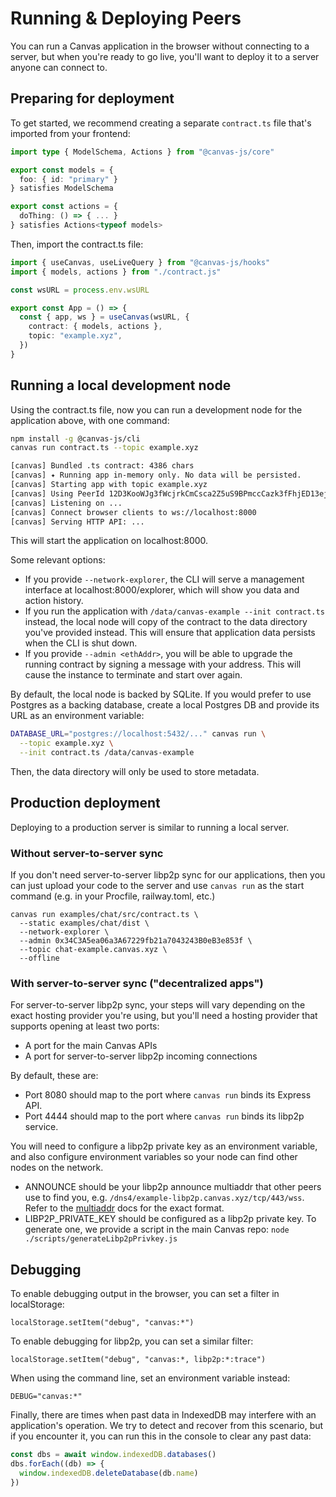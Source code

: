 # Running & Deploying Peers

You can run a Canvas application in the browser without connecting
to a server, but when you're ready to go live, you'll want to deploy
it to a server anyone can connect to.

## Preparing for deployment

To get started, we recommend creating a separate `contract.ts` file
that's imported from your frontend:

```ts
import type { ModelSchema, Actions } from "@canvas-js/core"

export const models = {
  foo: { id: "primary" }
} satisfies ModelSchema

export const actions = {
  doThing: () => { ... }
} satisfies Actions<typeof models>
```

Then, import the contract.ts file:

```ts
import { useCanvas, useLiveQuery } from "@canvas-js/hooks"
import { models, actions } from "./contract.js"

const wsURL = process.env.wsURL

export const App = () => {
  const { app, ws } = useCanvas(wsURL, {
    contract: { models, actions },
    topic: "example.xyz",
  })
}
```

## Running a local development node

Using the contract.ts file, now you can run a development node for the
application above, with one command:

```sh
npm install -g @canvas-js/cli
canvas run contract.ts --topic example.xyz

[canvas] Bundled .ts contract: 4386 chars
[canvas] ✦ Running app in-memory only. No data will be persisted.
[canvas] Starting app with topic example.xyz
[canvas] Using PeerId 12D3KooWJg3fWcjrkCmCsca2Z5uS9BPmccCazk3fFhjED13ejuoz
[canvas] Listening on ...
[canvas] Connect browser clients to ws://localhost:8000
[canvas] Serving HTTP API: ...
```

This will start the application on localhost:8000.

Some relevant options:

* If you provide `--network-explorer`, the CLI will serve a
management interface at localhost:8000/explorer, which will show you
data and action history.
* If you run the application with `/data/canvas-example --init contract.ts`
instead, the local node will copy of the contract to the data directory
you've provided instead. This will ensure that application data persists
when the CLI is shut down.
* If you provide `--admin <ethAddr>`, you will be able to upgrade the
running contract by signing a message with your address. This will cause
the instance to terminate and start over again.

By default, the local node is backed by SQLite. If you would prefer to
use Postgres as a backing database, create a local Postgres DB and
provide its URL as an environment variable:

```sh
DATABASE_URL="postgres://localhost:5432/..." canvas run \
  --topic example.xyz \
  --init contract.ts /data/canvas-example
```

Then, the data directory will only be used to store metadata.

## Production deployment

Deploying to a production server is similar to running a local server.

### Without server-to-server sync

If you don't need server-to-server libp2p sync for our applications,
then you can just upload your code to the server and use `canvas run`
as the start command (e.g. in your Procfile, railway.toml, etc.)

```
canvas run examples/chat/src/contract.ts \
  --static examples/chat/dist \
  --network-explorer \
  --admin 0x34C3A5ea06a3A67229fb21a7043243B0eB3e853f \
  --topic chat-example.canvas.xyz \
  --offline
```

### With server-to-server sync ("decentralized apps")

For server-to-server libp2p sync, your steps will vary
depending on the exact hosting provider you're using, but you'll need
a hosting provider that supports opening at least two ports:

- A port for the main Canvas APIs
- A port for server-to-server libp2p incoming connections

By default, these are:

- Port 8080 should map to the port where `canvas run` binds its Express API.
- Port 4444 should map to the port where `canvas run` binds its libp2p service.

You will need to configure a libp2p private key as an environment
variable, and also configure environment variables so your node can
find other nodes on the network.

- ANNOUNCE should be your libp2p announce multiaddr that other peers
  use to find you, e.g. `/dns4/example-libp2p.canvas.xyz/tcp/443/wss`.
  Refer to the [multiaddr](https://github.com/libp2p/specs/blob/master/addressing/README.md)
  docs for the exact format.
- LIBP2P_PRIVATE_KEY should be configured as a libp2p private key. To
  generate one, we provide a script in the main Canvas repo:
  `node ./scripts/generateLibp2pPrivkey.js`

## Debugging

To enable debugging output in the browser, you can set a filter in localStorage:

```
localStorage.setItem("debug", "canvas:*")
```

To enable debugging for libp2p, you can set a similar filter:

```
localStorage.setItem("debug", "canvas:*, libp2p:*:trace")
```

When using the command line, set an environment variable instead:

```
DEBUG="canvas:*"
```

Finally, there are times when past data in IndexedDB may interfere
with an application's operation. We try to detect and recover from
this scenario, but if you encounter it, you can run this in the
console to clear any past data:

```ts
const dbs = await window.indexedDB.databases()
dbs.forEach((db) => {
  window.indexedDB.deleteDatabase(db.name)
})
```
